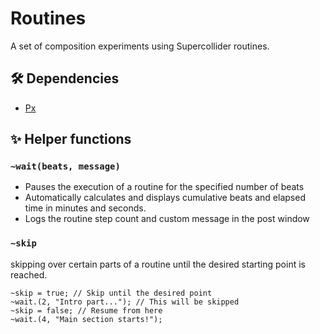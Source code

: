 # Routines

A set of composition experiments using Supercollider routines.

## 🛠️ Dependencies

- [Px](https://github.com/retroriff/supercollider-px)

## ✨ Helper functions

### `~wait(beats, message)`

- Pauses the execution of a routine for the specified number of beats
- Automatically calculates and displays cumulative beats and elapsed time in minutes and seconds.
- Logs the routine step count and custom message in the post window

### `~skip`

skipping over certain parts of a routine until the desired starting point is reached.

```
~skip = true; // Skip until the desired point
~wait.(2, "Intro part..."); // This will be skipped
~skip = false; // Resume from here
~wait.(4, "Main section starts!");
```
